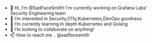 - 👋 Hi, I’m @SadFaceSmith! I'm currently working on Grafana Labs' Security Engineering team
- 👀 I’m interested in Security,O11y,Kubernetes,DevOps goodness
- 🌱 I’m currently learning In depth Kubernetes and Golang
- 💞️ I’m looking to collaborate on anything! 
- 📫 How to reach me .. @sadfacesmith 

<!---
SadFaceSmith/SadFaceSmith is a ✨ special ✨ repository because its `README.md` (this file) appears on your GitHub profile.
You can click the Preview link to take a look at your changes.
--->
